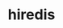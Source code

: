 ---
title: "hiredis"
layout: cache
categories: [package, develop]
meta: {"versions": ["1.1.0"], "compilers": ["gcc@=10.2.1", "gcc@=7.5.0"], "oss": ["centos7", "ubuntu18.04"], "platforms": ["linux"], "targets": ["x86_64_v3"], "stacks": ["developer-tools", "developer-tools-manylinux2014", "root"], "num_specs": 5, "num_specs_by_stack": {"root": 5, "developer-tools-manylinux2014": 2, "developer-tools": 3}}
spec_details: [{"hash": "dqeaoqj7e6iesz5p5uhn3565ndg3loud", "compiler": "gcc@=10.2.1", "versions": ["1.1.0"], "os": "centos7", "platform": "linux", "target": "x86_64_v3", "variants": ["build_system=cmake", "build_type=Release", "generator=make", "~ipo", "~ssl", "~test", "~test_async", "~test_ssl"], "stacks": ["root", "developer-tools-manylinux2014"], "size": "-", "tarball": "https://binaries.spack.io/develop/build_cache/linux-centos7-x86_64_v3/gcc-10.2.1/hiredis-1.1.0/linux-centos7-x86_64_v3-gcc-10.2.1-hiredis-1.1.0-dqeaoqj7e6iesz5p5uhn3565ndg3loud.spack"}, {"hash": "ue5gcaso57c3s5st4huvlkx3wqdnaq2c", "compiler": "gcc@=10.2.1", "versions": ["1.1.0"], "os": "centos7", "platform": "linux", "target": "x86_64_v3", "variants": ["build_system=cmake", "build_type=Release", "generator=make", "~ipo", "~ssl", "~test", "~test_async", "~test_ssl"], "stacks": ["root", "developer-tools-manylinux2014"], "size": "-", "tarball": "https://binaries.spack.io/develop/build_cache/linux-centos7-x86_64_v3/gcc-10.2.1/hiredis-1.1.0/linux-centos7-x86_64_v3-gcc-10.2.1-hiredis-1.1.0-ue5gcaso57c3s5st4huvlkx3wqdnaq2c.spack"}, {"hash": "occ6cxamnjcrtairqwaxx5zy2zxaxjka", "compiler": "gcc@=7.5.0", "versions": ["1.1.0"], "os": "ubuntu18.04", "platform": "linux", "target": "x86_64_v3", "variants": ["build_system=cmake", "build_type=Release", "generator=make", "~ipo", "~ssl", "~test", "~test_async", "~test_ssl"], "stacks": ["developer-tools", "root"], "size": "-", "tarball": "https://binaries.spack.io/develop/build_cache/linux-ubuntu18.04-x86_64_v3/gcc-7.5.0/hiredis-1.1.0/linux-ubuntu18.04-x86_64_v3-gcc-7.5.0-hiredis-1.1.0-occ6cxamnjcrtairqwaxx5zy2zxaxjka.spack"}, {"hash": "6ur62xcyh3e6wbydpyyxtubvdvmtmq3u", "compiler": "gcc@=7.5.0", "versions": ["1.1.0"], "os": "ubuntu18.04", "platform": "linux", "target": "x86_64_v3", "variants": ["build_system=cmake", "build_type=Release", "generator=make", "~ipo", "~ssl", "~test", "~test_async", "~test_ssl"], "stacks": ["developer-tools", "root"], "size": "-", "tarball": "https://binaries.spack.io/develop/build_cache/linux-ubuntu18.04-x86_64_v3/gcc-7.5.0/hiredis-1.1.0/linux-ubuntu18.04-x86_64_v3-gcc-7.5.0-hiredis-1.1.0-6ur62xcyh3e6wbydpyyxtubvdvmtmq3u.spack"}, {"hash": "5ty6dd4ifujyvfmxl6k2osgxuicmml2s", "compiler": "gcc@=7.5.0", "versions": ["1.1.0"], "os": "ubuntu18.04", "platform": "linux", "target": "x86_64_v3", "variants": ["build_system=cmake", "build_type=Release", "generator=make", "~ipo", "~ssl", "~test", "~test_async", "~test_ssl"], "stacks": ["developer-tools", "root"], "size": "-", "tarball": "https://binaries.spack.io/develop/build_cache/linux-ubuntu18.04-x86_64_v3/gcc-7.5.0/hiredis-1.1.0/linux-ubuntu18.04-x86_64_v3-gcc-7.5.0-hiredis-1.1.0-5ty6dd4ifujyvfmxl6k2osgxuicmml2s.spack"}]
---
